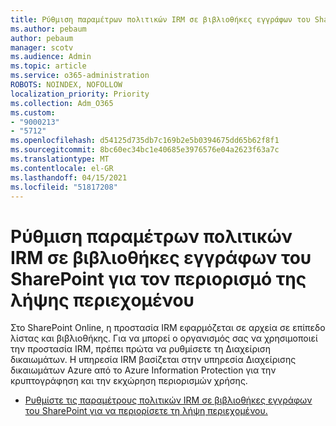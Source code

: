 ```yaml
---
title: Ρύθμιση παραμέτρων πολιτικών IRM σε βιβλιοθήκες εγγράφων του SharePoint για τον περιορισμό της λήψης περιεχομένου
ms.author: pebaum
author: pebaum
manager: scotv
ms.audience: Admin
ms.topic: article
ms.service: o365-administration
ROBOTS: NOINDEX, NOFOLLOW
localization_priority: Priority
ms.collection: Adm_O365
ms.custom:
- "9000213"
- "5712"
ms.openlocfilehash: d54125d735db7c169b2e5b0394675dd65b62f8f1
ms.sourcegitcommit: 8bc60ec34bc1e40685e3976576e04a2623f63a7c
ms.translationtype: MT
ms.contentlocale: el-GR
ms.lasthandoff: 04/15/2021
ms.locfileid: "51817208"
---
```

# <a name="configure-irm-policies-on-sharepoint-document-libraries-to-limit-download-of-content"></a>Ρύθμιση παραμέτρων πολιτικών IRM σε βιβλιοθήκες εγγράφων του SharePoint για τον περιορισμό της λήψης περιεχομένου

Στο SharePoint Online, η προστασία IRM εφαρμόζεται σε αρχεία σε επίπεδο λίστας και βιβλιοθήκης. Για να μπορεί ο οργανισμός σας να χρησιμοποιεί την προστασία IRM, πρέπει πρώτα να ρυθμίσετε τη Διαχείριση δικαιωμάτων. Η υπηρεσία IRM βασίζεται στην υπηρεσία Διαχείρισης δικαιωμάτων Azure από το Azure Information Protection για την κρυπτογράφηση και την εκχώρηση περιορισμών χρήσης.

- [Ρυθμίστε τις παραμέτρους πολιτικών IRM σε βιβλιοθήκες εγγράφων του SharePoint για να περιορίσετε τη λήψη περιεχομένου.](https://docs.microsoft.com/microsoft-365/compliance/set-up-irm-in-sp-admin-center)
